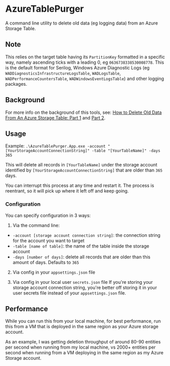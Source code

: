 # AzureTablePurger
A command line utility to delete old data (eg logging data) from an Azure Storage Table.

## Note
This relies on the target table having its `PartitionKey` formatted in a specific way, namely ascending ticks with a leading 0, eg `0636738338530008778`. This is the default format for Serilog, Windows Azure Diagnostic Logs (eg `WADDiagnosticsInfrastructureLogsTable`, `WADLogsTable`, `WADPerformanceCountersTable`, `WADWindowsEventLogsTable`) and other logging packages.

## Background
For more info on the background of this tools, see: [How to Delete Old Data From An Azure Storage Table: Part 1](https://brentonwebster.com/blog/deleting-stuff-from-an-azure-table-part-1) and [Part 2](https://brentonwebster.com/blog/how-to-delete-old-data-from-an-azure-storage-table-part-2).

## Usage
Example: `.\AzureTablePurger.App.exe -account "[YourStorageAccountConnectionString]" -table "[YourTableName]" -days 365`

This will delete all records in `[YourTableName]` under the storage account identified by `[YourStorageAccountConnectionString]` that are older than `365` days.

You can interrupt this process at any time and restart it. The process is reentrant, so it will pick up where it left off and keep going.

### Configuration
You can specify configuration in 3 ways:

1. Via the command line:

- `-account [storage account connection string]`: the connection string for the account you want to target
- `-table [name of table]`: the name of the table inside the storage account
- `-days [number of days]`: delete all records that are older than this amount of days. Defaults to `365`

2. Via config in your `appsettings.json` file

3. Via config in your local user `secrets.json` file
If you're storing your storage account connection string, you're better off storing it in your user secrets file instead of your `appsettings.json` file.

## Performance
While you can run this from your local machine, for best performance, run this from a VM that is deployed in the same region as your Azure storage account.

As an example, I was getting deletion throughput of around 80-90 entities per second when running from my local machine, vs 2000+ entities per second when running from a VM deploying in the same region as my Azure Storage account.
